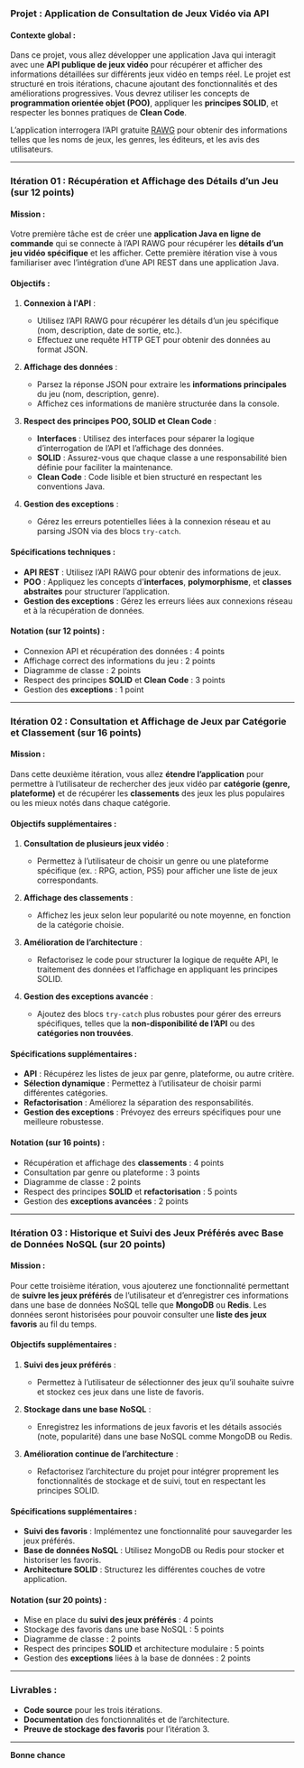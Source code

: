 ### Projet : Application de Consultation de Jeux Vidéo via API

#### Contexte global :
Dans ce projet, vous allez développer une application Java qui interagit avec une **API publique de jeux vidéo** pour récupérer et afficher des informations détaillées sur différents jeux vidéo en temps réel. Le projet est structuré en trois itérations, chacune ajoutant des fonctionnalités et des améliorations progressives. Vous devrez utiliser les concepts de **programmation orientée objet (POO)**, appliquer les **principes SOLID**, et respecter les bonnes pratiques de **Clean Code**.

L’application interrogera l’API gratuite [RAWG](https://rawg.io/apidocs) pour obtenir des informations telles que les noms de jeux, les genres, les éditeurs, et les avis des utilisateurs.

---

### **Itération 01 : Récupération et Affichage des Détails d’un Jeu (sur 12 points)**

#### Mission :
Votre première tâche est de créer une **application Java en ligne de commande** qui se connecte à l’API RAWG pour récupérer les **détails d’un jeu vidéo spécifique** et les afficher. Cette première itération vise à vous familiariser avec l’intégration d’une API REST dans une application Java.

#### Objectifs :
1. **Connexion à l'API** :
   - Utilisez l’API RAWG pour récupérer les détails d’un jeu spécifique (nom, description, date de sortie, etc.).
   - Effectuez une requête HTTP GET pour obtenir des données au format JSON.

2. **Affichage des données** :
   - Parsez la réponse JSON pour extraire les **informations principales** du jeu (nom, description, genre).
   - Affichez ces informations de manière structurée dans la console.

3. **Respect des principes POO, SOLID et Clean Code** :
   - **Interfaces** : Utilisez des interfaces pour séparer la logique d’interrogation de l’API et l’affichage des données.
   - **SOLID** : Assurez-vous que chaque classe a une responsabilité bien définie pour faciliter la maintenance.
   - **Clean Code** : Code lisible et bien structuré en respectant les conventions Java.

4. **Gestion des exceptions** :
   - Gérez les erreurs potentielles liées à la connexion réseau et au parsing JSON via des blocs `try-catch`.

#### Spécifications techniques :
- **API REST** : Utilisez l’API RAWG pour obtenir des informations de jeux.
- **POO** : Appliquez les concepts d'**interfaces**, **polymorphisme**, et **classes abstraites** pour structurer l’application.
- **Gestion des exceptions** : Gérez les erreurs liées aux connexions réseau et à la récupération de données.

#### Notation (sur 12 points) :
- Connexion API et récupération des données : 4 points
- Affichage correct des informations du jeu : 2 points
- Diagramme de classe : 2 points
- Respect des principes **SOLID** et **Clean Code** : 3 points
- Gestion des **exceptions** : 1 point

---

### **Itération 02 : Consultation et Affichage de Jeux par Catégorie et Classement (sur 16 points)**

#### Mission :
Dans cette deuxième itération, vous allez **étendre l’application** pour permettre à l’utilisateur de rechercher des jeux vidéo par **catégorie (genre, plateforme)** et de récupérer les **classements** des jeux les plus populaires ou les mieux notés dans chaque catégorie.

#### Objectifs supplémentaires :
1. **Consultation de plusieurs jeux vidéo** :
   - Permettez à l’utilisateur de choisir un genre ou une plateforme spécifique (ex. : RPG, action, PS5) pour afficher une liste de jeux correspondants.

2. **Affichage des classements** :
   - Affichez les jeux selon leur popularité ou note moyenne, en fonction de la catégorie choisie.

3. **Amélioration de l’architecture** :
   - Refactorisez le code pour structurer la logique de requête API, le traitement des données et l’affichage en appliquant les principes SOLID.

4. **Gestion des exceptions avancée** :
   - Ajoutez des blocs `try-catch` plus robustes pour gérer des erreurs spécifiques, telles que la **non-disponibilité de l’API** ou des **catégories non trouvées**.

#### Spécifications supplémentaires :
- **API** : Récupérez les listes de jeux par genre, plateforme, ou autre critère.
- **Sélection dynamique** : Permettez à l’utilisateur de choisir parmi différentes catégories.
- **Refactorisation** : Améliorez la séparation des responsabilités.
- **Gestion des exceptions** : Prévoyez des erreurs spécifiques pour une meilleure robustesse.

#### Notation (sur 16 points) :
- Récupération et affichage des **classements** : 4 points
- Consultation par genre ou plateforme : 3 points
- Diagramme de classe : 2 points
- Respect des principes **SOLID** et **refactorisation** : 5 points
- Gestion des **exceptions avancées** : 2 points

---

### **Itération 03 : Historique et Suivi des Jeux Préférés avec Base de Données NoSQL (sur 20 points)**

#### Mission :
Pour cette troisième itération, vous ajouterez une fonctionnalité permettant de **suivre les jeux préférés** de l’utilisateur et d’enregistrer ces informations dans une base de données NoSQL telle que **MongoDB** ou **Redis**. Les données seront historisées pour pouvoir consulter une **liste des jeux favoris** au fil du temps.

#### Objectifs supplémentaires :
1. **Suivi des jeux préférés** :
   - Permettez à l’utilisateur de sélectionner des jeux qu’il souhaite suivre et stockez ces jeux dans une liste de favoris.

2. **Stockage dans une base NoSQL** :
   - Enregistrez les informations de jeux favoris et les détails associés (note, popularité) dans une base NoSQL comme MongoDB ou Redis.

3. **Amélioration continue de l’architecture** :
   - Refactorisez l’architecture du projet pour intégrer proprement les fonctionnalités de stockage et de suivi, tout en respectant les principes SOLID.

#### Spécifications supplémentaires :
- **Suivi des favoris** : Implémentez une fonctionnalité pour sauvegarder les jeux préférés.
- **Base de données NoSQL** : Utilisez MongoDB ou Redis pour stocker et historiser les favoris.
- **Architecture SOLID** : Structurez les différentes couches de votre application.

#### Notation (sur 20 points) :
- Mise en place du **suivi des jeux préférés** : 4 points
- Stockage des favoris dans une base NoSQL : 5 points
- Diagramme de classe : 2 points
- Respect des principes **SOLID** et architecture modulaire : 5 points
- Gestion des **exceptions** liées à la base de données : 2 points

---

### Livrables :
- **Code source** pour les trois itérations.
- **Documentation** des fonctionnalités et de l’architecture.
- **Preuve de stockage des favoris** pour l’itération 3.

---

**Bonne chance**
